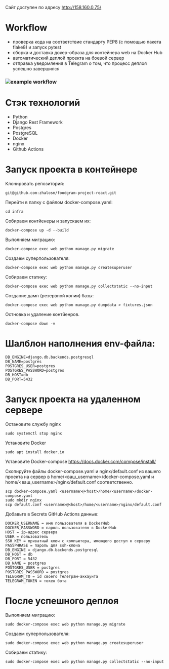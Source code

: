 

Сайт доступен по адресу http://158.160.0.75/

# Workflow

- проверка кода на соответствие стандарту PEP8 (с помощью пакета flake8) и запуск pytest
- сборка и доставка докер-образа для контейнера web на Docker Hub
- автоматический деплой проекта на боевой сервер
- отправка уведомления в Telegram о том, что процесс деплоя успешно завершился

### ![example workflow](https://github.com/zhalosm/yamdb_final/actions/workflows/yamdb_workflow.yml/badge.svg)

# Стэк технологий

- Python
- Django Rest Framework
- Postgres
- PostgreSQL
- Docker
- nginx
- Github Actions

# Запуск проекта в контейнере

Клонировать репозиторий:

```
git@github.com:zhalosm/foodgram-project-react.git
```

Перейти в папку с файлом docker-compose.yaml:

```
cd infra
```

Собираем контйенеры и запускаем их:

```
docker-compose up -d --build
```

Выполняем миграцию:

```
docker-compose exec web python manage.py migrate
```

Создаем суперпользователя:

```
docker-compose exec web python manage.py createsuperuser
```

Собираем статику:

```
docker-compose exec web python manage.py collectstatic --no-input
```

Cоздание дамп (резервной копии) базы:

```
docker-compose exec web python manage.py dumpdata > fixtures.json
```

Остновка и удаление контйенров.

```
docker-compose down -v
```

# Шалблон наполнения env-файла:

```
DB_ENGINE=django.db.backends.postgresql
DB_NAME=postgres
POSTGRES_USER=postgres
POSTGRES_PASSWORD=postgres
DB_HOST=db
DB_PORT=5432
```
# Запуск проекта на удаленном сервере

Остановите службу nginx

```
sudo systemctl stop nginx
```

Установите Docker 

```
sudo apt install docker.io
```

Установите Docker-compose https://docs.docker.com/compose/install/

Скопируйте файлы docker-compose.yaml и nginx/default.conf из вашего проекта на сервер в 
home/<ваш_username>/docker-compose.yaml и home/<ваш_username>/nginx/default.conf соответственно.

```
scp docker-compose.yaml <username>@<host>/home/<username>/docker-compose.yaml
sudo mkdir nginx
scp default.conf <username>@<host>/home/<username>/nginx/default.conf
```

Добавьте в Secrets GitHub Actions данные:

```
DOCKER_USERNAME = имя пользователя в DockerHub
DOCKER_PASSWORD = пароль пользователя в DockerHub
HOST = ip-адрес сервера
USER = пользователь
SSH_KEY = приватный ключ с компьютера, имеющего доступ к серверу
PASSPHRASE = пароль для ssh-ключа
DB_ENGINE = django.db.backends.postgresql
DB_HOST = db
DB_PORT = 5432
DB_NAME = postgres 
POSTGRES_USER = postgres 
POSTGRES_PASSWORD = postgres
TELEGRAM_TO = id своего телеграм-аккаунта
TELEGRAM_TOKEN = токен бота
```

# После успешного деплоя

Выполняем миграцию:

```
sudo docker-compose exec web python manage.py migrate
```

Создаем суперпользователя:

```
sudo docker-compose exec web python manage.py createsuperuser
```

Собираем статику:

```
sudo docker-compose exec web python manage.py collectstatic --no-input
```
 